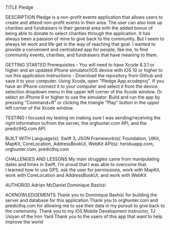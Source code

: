 TITLE
Pledge

DESCRIPTION
Pledge is a non-profit events application that allows users to create and attend non-profit events in their area.  The user can also look up charities and fundraisers in their general area with the added bonus of being able to donate to select charities through the application.  It has always been a passion of mine to give back to the community. But I seem to always let work and life get in the way of reaching that goal.  I wanted to provide a convenient and centralized app for people, like me, to find community events, charities, and fundraisers that have meaning to them.


GETTING STARTED
Prerequisites - You will need to have Xcode 8.3.1 or higher and an updated iPhone simulator/iOS device with iOS 10 or higher to run this application
Instructions - Download the repository from Github and save it to your computer.  Using Xcode, open "Pledge App.xcodeproj".  If you have an iPhone connect it to your computer and select it from the device selection dropdown menu in the upper left corner of the Xcode window. Or select an iPhone 6 or higher to use the simulator.  Build and run the app by pressing "Command+R" or clicking the triangle "Play" button in the upper left corner of the Xcode window. 


TESTING
I focused my testing on making sure I was sending/receiving the right information to/from the server, the orghunter.com API, and the predictHQ.com API.

BUILT WITH
Language(s): Swift 3, JSON
Framework(s): Foundation, UIKit, MapKit, CoreLocation, AddressBookUI, WebKit
API(s): herokuapp.com, orghunter.com, predicthq.com

CHALLENGES AND LESSONS
My main struggles came from manipulating dates and times in Swift.  I'm proud that I was able to overcome that.  
I learned how to use GPS, ask the user for permissions, work with MapKit, work with CoreLocation and AddressBookUI, and work with WebKit

AUTHOR(S)
Adrian McDaniel
Dominique Bashizi


ACKNOWLEDGEMENTS
Thank you to Dominique Bashizi for building the server and database for this application
Thank you to orghunter.com and predicthq.com for allowing me to use their data in my pursuit to give back to the community.
Thank you to my iOS Mobile Development instructor, TJ Usiyan of the Iron Yard
Thank you to the users of this app that want to help improve the world
